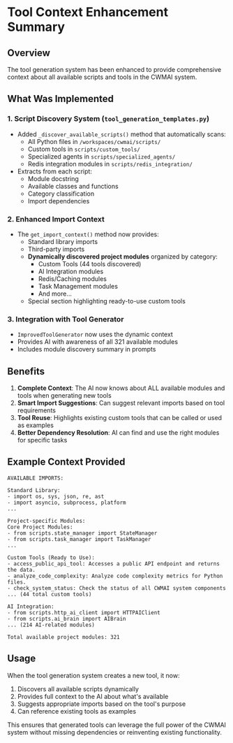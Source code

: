 # Tool Context Enhancement Summary

## Overview
The tool generation system has been enhanced to provide comprehensive context about all available scripts and tools in the CWMAI system.

## What Was Implemented

### 1. Script Discovery System (`tool_generation_templates.py`)
- Added `_discover_available_scripts()` method that automatically scans:
  - All Python files in `/workspaces/cwmai/scripts/`
  - Custom tools in `scripts/custom_tools/`
  - Specialized agents in `scripts/specialized_agents/`
  - Redis integration modules in `scripts/redis_integration/`
- Extracts from each script:
  - Module docstring
  - Available classes and functions
  - Category classification
  - Import dependencies

### 2. Enhanced Import Context
- The `get_import_context()` method now provides:
  - Standard library imports
  - Third-party imports
  - **Dynamically discovered project modules** organized by category:
    - Custom Tools (44 tools discovered)
    - AI Integration modules
    - Redis/Caching modules
    - Task Management modules
    - And more...
  - Special section highlighting ready-to-use custom tools

### 3. Integration with Tool Generator
- `ImprovedToolGenerator` now uses the dynamic context
- Provides AI with awareness of all 321 available modules
- Includes module discovery summary in prompts

## Benefits

1. **Complete Context**: The AI now knows about ALL available modules and tools when generating new tools
2. **Smart Import Suggestions**: Can suggest relevant imports based on tool requirements
3. **Tool Reuse**: Highlights existing custom tools that can be called or used as examples
4. **Better Dependency Resolution**: AI can find and use the right modules for specific tasks

## Example Context Provided

```
AVAILABLE IMPORTS:

Standard Library:
- import os, sys, json, re, ast
- import asyncio, subprocess, platform
...

Project-specific Modules:
Core Project Modules:
- from scripts.state_manager import StateManager
- from scripts.task_manager import TaskManager
...

Custom Tools (Ready to Use):
- access_public_api_tool: Accesses a public API endpoint and returns the data.
- analyze_code_complexity: Analyze code complexity metrics for Python files.
- check_system_status: Check the status of all CWMAI system components
... (44 total custom tools)

AI Integration:
- from scripts.http_ai_client import HTTPAIClient
- from scripts.ai_brain import AIBrain
... (214 AI-related modules)

Total available project modules: 321
```

## Usage

When the tool generation system creates a new tool, it now:
1. Discovers all available scripts dynamically
2. Provides full context to the AI about what's available
3. Suggests appropriate imports based on the tool's purpose
4. Can reference existing tools as examples

This ensures that generated tools can leverage the full power of the CWMAI system without missing dependencies or reinventing existing functionality.